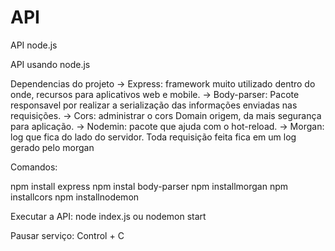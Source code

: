# API
 API node.js

API usando node.js

Dependencias do projeto
-> Express: framework muito utilizado dentro do onde, recursos para aplicativos web e mobile.
-> Body-parser: Pacote responsavel por realizar a serialização das informações enviadas nas requisições.
-> Cors:  administrar o cors Domain origem, da mais segurança para aplicação.
-> Nodemin: pacote que ajuda com o hot-reload.
-> Morgan: log que fica do lado do servidor. Toda requisição feita fica em um log gerado pelo morgan


 Comandos:

npm install express 
npm instal body-parser 
npm installmorgan 
npm installcors 
npm installnodemon


Executar a API: node index.js ou nodemon start



Pausar serviço: Control + C